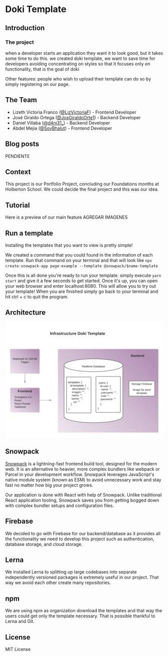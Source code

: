 # Doki Template

## Introduction
### The project
when a developer starts an application they want it to look good, but it takes some time to do this. we created doki template, we want to save time for developers avoiding concentrating on styles so that it focuses only on functionality, that is the goal of doki

Other features: people who wish to upload their template can do so by simply registering on our page.

## The Team

- Lizeth Victoria Franco ([@LizVictoriaF](https://twitter.com/LizVictoriaF "@LizVictoriaF")) - Frontend Developer
- José Giraldo Ortega ([@JosGiraldoOrte1](https://twitter.com/JosGiraldoOrte1 "@JosGiraldoOrte1")) - Backend Developer
- Daniel Villaba ([@d4ni31_](https://twitter.com/d4ni31_ "@d4ni31_")) - Backend Developer
- Abdel Mejia ([@SoyBhalut](https://twitter.com/SoyBhalut "SoyBhalut")) - Frontend Developer

## Blog posts
PENDIENTE

## Context 
This project is our Portfolio Project, concluding our Foundations months at Holberton School. We could decide the final project and this was our idea.

## Tutorial
Here is a preview of our main feature
AGREGAR IMAGENES

## Run a template
Installing the templates that you want to view is pretty simple!

We created a command that you could found in the information of each template. Run that command on your terminal and that will look like
`npx create-snowpack-app page-example --template @snowpack/$name-template`

Once this is all done you're ready to run your template.
simply execute `yarn start` and give it a few seconds to get started. Once it's up, you can open your web browser and enter localhost:8080. This will allow you to try out your template!
When you are finished simply go back to your terminal and hit ctrl + c to quit the program.

## Architecture
[![](https://github.com/LizethVictoria20/doki-template/blob/dev-liz/www/public/Architecture.png?raw=true)](http:/https://github.com/LizethVictoria20/doki-template/blob/dev-liz/www/public/Architecture.png?raw=true/)
## Snowpack
[Snowpack](https://www.snowpack.dev "Snowpack") is a lightning-fast frontend build tool, designed for the modern web. It is an alternative to heavier, more complex bundlers like webpack or Parcel in your development workflow. Snowpack leverages JavaScript's native module system (known as ESM) to avoid unnecessary work and stay fast no matter how big your project grows.

Our application is done with React with help of Snowpack. Unlike traditional React application tooling, Snowpack saves you from getting bogged down with complex bundler setups and configuration files.

## Firebase
We decided to go with Firebase for our backend/database as it provides all the functionality we need to develop this project such as authentication, database storage, and cloud storage.

## Lerna
We installed  Lerna to splitting up large codebases into separate independently versioned packages is extremely useful in our project. That way we avoid each other create many repositories.

## npm
We are using npm as organization download the templates and that way the users could get only the template necessary. That is possible thankful to Lerna and Git.

## License
MIT License
